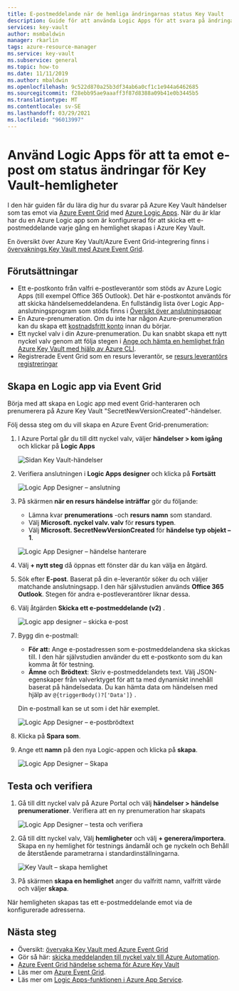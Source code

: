 ```yaml
---
title: E-postmeddelande när de hemliga ändringarnas status Key Vault
description: Guide för att använda Logic Apps för att svara på ändringar i Key Vault hemligheter
services: key-vault
author: msmbaldwin
manager: rkarlin
tags: azure-resource-manager
ms.service: key-vault
ms.subservice: general
ms.topic: how-to
ms.date: 11/11/2019
ms.author: mbaldwin
ms.openlocfilehash: 9c522d870a25b3df34ab6a0cf1c1e944a6462685
ms.sourcegitcommit: f28ebb95ae9aaaff3f87d8388a09b41e0b3445b5
ms.translationtype: MT
ms.contentlocale: sv-SE
ms.lasthandoff: 03/29/2021
ms.locfileid: "96013997"
---
```

# <a name="use-logic-apps-to-receive-email-about-status-changes-of-key-vault-secrets"></a>Använd Logic Apps för att ta emot e-post om status ändringar för Key Vault-hemligheter

I den här guiden får du lära dig hur du svarar på Azure Key Vault händelser som tas emot via [Azure Event Grid](../../event-grid/index.yml) med [Azure Logic Apps](../../logic-apps/index.yml). När du är klar har du en Azure Logic app som är konfigurerad för att skicka ett e-postmeddelande varje gång en hemlighet skapas i Azure Key Vault.

En översikt över Azure Key Vault/Azure Event Grid-integrering finns i [övervaknings Key Vault med Azure Event Grid](event-grid-overview.md).

## <a name="prerequisites"></a>Förutsättningar

- Ett e-postkonto från valfri e-postleverantör som stöds av Azure Logic Apps (till exempel Office 365 Outlook). Det här e-postkontot används för att skicka händelsemeddelandena. En fullständig lista över Logic App-anslutningsprogram som stöds finns i [Översikt över anslutningsappar](/connectors)
- En Azure-prenumeration. Om du inte har någon Azure-prenumeration kan du skapa ett [kostnadsfritt konto](https://azure.microsoft.com/free/?WT.mc_id=A261C142F) innan du börjar.
- Ett nyckel valv i din Azure-prenumeration. Du kan snabbt skapa ett nytt nyckel valv genom att följa stegen i [Ange och hämta en hemlighet från Azure Key Vault med hjälp av Azure CLI](../secrets/quick-create-cli.md).
- Registrerade Event Grid som en resurs leverantör, se [resurs leverantörs registreringar](../../azure-resource-manager/management/resource-providers-and-types.md)

## <a name="create-a-logic-app-via-event-grid"></a>Skapa en Logic app via Event Grid

Börja med att skapa en Logic app med event Grid-hanteraren och prenumerera på Azure Key Vault "SecretNewVersionCreated"-händelser.

Följ dessa steg om du vill skapa en Azure Event Grid-prenumeration:

1. I Azure Portal går du till ditt nyckel valv, väljer **händelser > kom igång** och klickar på **Logic Apps**

    
    ![Sidan Key Vault-händelser](../media/eventgrid-logicapps-kvsubs.png)

1. Verifiera anslutningen i **Logic Apps designer** och klicka på **Fortsätt** 
 
    ![Logic App Designer – anslutning](../media/eventgrid-logicappdesigner1.png)

1. På skärmen **när en resurs händelse inträffar** gör du följande:
    - Lämna kvar **prenumerations** -och **resurs namn** som standard.
    - Välj **Microsoft. nyckel valv. valv** för **resurs typen**.
    - Välj **Microsoft. SecretNewVersionCreated** för **händelse typ objekt – 1**.

    ![Logic App Designer – händelse hanterare](../media/eventgrid-logicappdesigner2.png)

1. Välj **+ nytt steg** då öppnas ett fönster där du kan välja en åtgärd.
1. Sök efter **E-post**. Baserat på din e-leverantör söker du och väljer matchande anslutningsapp. I den här självstudien används **Office 365 Outlook**. Stegen för andra e-postleverantörer liknar dessa.
1. Välj åtgärden **Skicka ett e-postmeddelande (v2)** .

   ![Logic app designer – skicka e-post](../media/eventgrid-logicappdesigner3.png)

1. Bygg din e-postmall:
    - **För att:** Ange e-postadressen som e-postmeddelandena ska skickas till. I den här självstudien använder du ett e-postkonto som du kan komma åt för testning.
    - **Ämne** och **Brödtext**: Skriv e-postmeddelandets text. Välj JSON-egenskaper från valverktyget för att ta med dynamiskt innehåll baserat på händelsedata. Du kan hämta data om händelsen med hjälp av `@{triggerBody()?['Data']}` .

    Din e-postmall kan se ut som i det här exemplet.

    ![Logic App Designer – e-postbrödtext](../media/eventgrid-logicappdesigner4.png)

8. Klicka på **Spara som**.
9. Ange ett **namn** på den nya Logic-appen och klicka på **skapa**.
    
    ![Logic App Designer – Skapa](../media/eventgrid-logicappdesigner5.png)

## <a name="test-and-verify"></a>Testa och verifiera

1.  Gå till ditt nyckel valv på Azure Portal och välj **händelser > händelse prenumerationer**.  Verifiera att en ny prenumeration har skapats
    
    ![Logic App Designer – testa och verifiera](../media/eventgrid-logicapps-kvnewsubs.png)

1.  Gå till ditt nyckel valv, Välj **hemligheter** och välj **+ generera/importera**. Skapa en ny hemlighet för testnings ändamål och ge nyckeln och Behåll de återstående parametrarna i standardinställningarna.

    ![Key Vault – skapa hemlighet](../media/eventgrid-logicapps-kv-create-secret.png)

1. På skärmen **skapa en hemlighet** anger du valfritt namn, valfritt värde och väljer **skapa**.

När hemligheten skapas tas ett e-postmeddelande emot via de konfigurerade adresserna.

## <a name="next-steps"></a>Nästa steg

- Översikt: [övervaka Key Vault med Azure Event Grid](event-grid-overview.md)
- Gör så här: [skicka meddelanden till nyckel valv till Azure Automation](event-grid-tutorial.md).
- [Azure Event Grid händelse schema för Azure Key Vault](../../event-grid/event-schema-key-vault.md)
- Läs mer om [Azure Event Grid](../../event-grid/index.yml).
- Läs mer om [Logic Apps-funktionen i Azure App Service](../../logic-apps/index.yml).